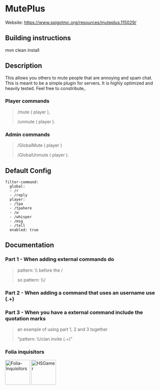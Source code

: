 # MutePlus
Website: https://www.spigotmc.org/resources/muteplus.115029/

## Building instructions

mvn clean install
 
## Description

This allows you others to mute people that are annoying and spam chat. This is meant to be a simple plugin for servers. It is highly optimized and heavily tested. Feel free to constribute,.

### Player commands 

> /mute ( player ), 
>
> /unmute ( player ).

### Admin commands 
> /GlobalMute ( player )
>
> /GlobalUnmute ( player ).

## Default Config

```
filter-command:
  global:
  - /r
  - /reply
  player:
  - /tpa
  - /tpahere
  - /w
  - /whisper
  - /msg
  - /tell
  enabled: true
```
## Documentation

### Part 1 - When adding external commands do 
> 
> pattern: \\\\ before the /
> 
> so pattern: \\\\/

### Part 2 - When adding a command that uses an username use (.+) 

### Part 3 - When you have a external command include the quotation marks
> 
> an example of using part 1, 2 and 3 together 
>
> "pattern: \\\\/clan invite (.+)" 

### Folia inquisitors

[<img src="https://github.com/Folia-Inquisitors.png" width=80 alt="Folia-Inquisitors">](https://github.com/orgs/Folia-Inquisitors/repositories)
[<img src="https://github.com/HSGamer.png" width=80 alt="HSGamer">](https://github.com/HSGamer)

